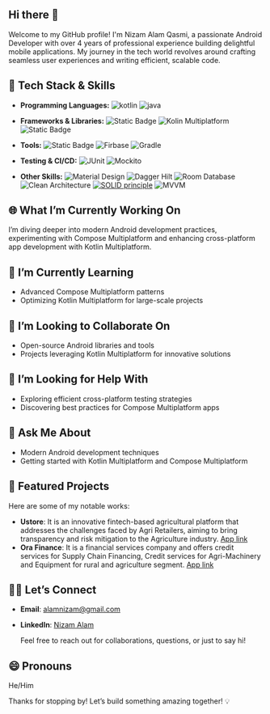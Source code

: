 ## Hi there 👋
Welcome to my GitHub profile! I'm Nizam Alam Qasmi, a passionate Android Developer with over 4 years of professional experience building delightful mobile applications. My journey in the tech world revolves around crafting seamless user experiences and writing efficient, scalable code.

## 🔧 Tech Stack & Skills
* **Programming Languages:** ![kotlin](https://camo.githubusercontent.com/768459704d2e83eaa78de46d0ca7544f034c8ecbf89f0038ac60235737ec9f9f/68747470733a2f2f696d672e736869656c64732e696f2f62616467652f4b6f746c696e2d3746353246463f7374796c653d666c61742d737175617265266c6f676f3d6b6f746c696e266c6f676f436f6c6f723d7768697465) ![java](https://camo.githubusercontent.com/eef8c344f8babfb25816f876ff4f60e7cdfe2d1760db131adc890e50ba66ac37/68747470733a2f2f696d672e736869656c64732e696f2f62616467652f4a6176612d3030373339363f7374796c653d666c61742d737175617265266c6f676f3d6a617661266c6f676f436f6c6f723d7768697465)
* **Frameworks & Libraries:** ![Static Badge](https://img.shields.io/badge/Jetpack--Compose-%23006600?style=flat-square&logo=jetpackcompose&logoColor=white)
 ![Kolin Multiplatform](https://camo.githubusercontent.com/d0c7c1beb9f8bbea06411e0f602c7aa50e10904ec08474ccb7ddaf2ffa6e0925/68747470733a2f2f696d672e736869656c64732e696f2f62616467652f4b6f746c696e2532304d756c7469706c6174666f726d2d3746353246463f7374796c653d666c61742d737175617265266c6f676f3d6b6f746c696e266c6f676f436f6c6f723d7768697465) ![Static Badge](https://img.shields.io/badge/ktor-%23b300b3?style=flat-square&logo=ktor&logoColor=white)

* **Tools:** ![Static Badge](https://img.shields.io/badge/Android%20Studio-blue?style=flat-square&logo=android&logoColor=green)
 ![Firbase](https://camo.githubusercontent.com/83741bc6bf24461f47a50394ad1cb7f28d76abb730ed2728142c57a045892d47/68747470733a2f2f696d672e736869656c64732e696f2f62616467652f46697265626173652d4646434132383f7374796c653d666c61742d737175617265266c6f676f3d6669726562617365266c6f676f436f6c6f723d626c61636b) ![Gradle](https://camo.githubusercontent.com/bde25ecd00bd51ced44a380a666501e1154acfb6545d48498e2d862eba770f91/68747470733a2f2f696d672e736869656c64732e696f2f62616467652f477261646c652d3032333033413f7374796c653d666c61742d737175617265266c6f676f3d677261646c65266c6f676f436f6c6f723d7768697465)
* **Testing & CI/CD:** ![JUnit](https://camo.githubusercontent.com/a2884b49aedbcbd157407d432e2922e9680611cdd0a49e8630e7e4bd47b955a2/68747470733a2f2f696d672e736869656c64732e696f2f62616467652f4a556e69742d3235413136323f7374796c653d666c61742d737175617265266c6f676f3d6a756e697435266c6f676f436f6c6f723d7768697465) ![Mockito](https://camo.githubusercontent.com/e8c29f2047ea9caec0956e5dbd23ef6f0bd71fec0f841d67b96fd24c34960373/68747470733a2f2f696d672e736869656c64732e696f2f62616467652f4d6f636b69746f2d3235413136323f7374796c653d666c61742d737175617265)
* **Other Skills:** ![Material Design](https://img.shields.io/badge/Material--Design-%23b800e6?style=flat-square&logo=materialdesign&logoColor=white&logoSize=amd) ![Dagger Hilt](https://img.shields.io/maven-central/v/com.google.dagger/hilt-android?style=flat-square&label=Dagger%20Hilt) ![Room Database](https://img.shields.io/badge/Room_Database-%23339933?style=flat-square&logo=sqlite&logoColor=white) ![Clean Architecture](https://img.shields.io/badge/Clean%20Architecture-%234d88ff?style=flat-square&logoColor=white) [![SOLID principle](https://img.shields.io/badge/SOLID--principle-black?style=flat-square&logo=solid&logoColor=white)](https://img.shields.io/badge/SOLID_principle-%234d79ff?style=flat-square&logo=solid&logoColor=white) ![MVVM](https://img.shields.io/badge/MVVM-%234d88ff?style=flat-square&logoColor=white)

## 🌐 What I’m Currently Working On
I’m diving deeper into modern Android development practices, experimenting with Compose Multiplatform and enhancing cross-platform app development with Kotlin Multiplatform.

## 🌱 I’m Currently Learning
* Advanced Compose Multiplatform patterns
* Optimizing Kotlin Multiplatform for large-scale projects

## 👯 I’m Looking to Collaborate On
* Open-source Android libraries and tools
* Projects leveraging Kotlin Multiplatform for innovative solutions

## 🤔 I’m Looking for Help With
* Exploring efficient cross-platform testing strategies
* Discovering best practices for Compose Multiplatform apps

## 💬 Ask Me About
* Modern Android development techniques
* Getting started with Kotlin Multiplatform and Compose Multiplatform

## 🌟 Featured Projects
Here are some of my notable works:
* **Ustore**: It is an innovative fintech-based agricultural platform that addresses the challenges faced by Agri Retailers, aiming to bring transparency and risk mitigation to the Agriculture industry. [App link](https://play.google.com/store/apps/details?id=com.unnatiagro.agripos&hl=en)
* **Ora Finance**: It is a financial services company and offers credit services for Supply Chain Financing, Credit services for Agri-Machinery and Equipment for rural and agriculture segment. [App link](https://play.google.com/store/apps/details?id=com.app.orafinancecustomer&hl=en)

## 🙋‍♂️ Let’s Connect
* **Email**: alamnizam@gmail.com
* **LinkedIn**: [Nizam Alam](https://www.linkedin.com/in/nizam-alam-qasmi-970076140/)
  
  Feel free to reach out for collaborations, questions, or just to say hi!

## 😄 Pronouns
He/Him

Thanks for stopping by! Let’s build something amazing together! 💡
